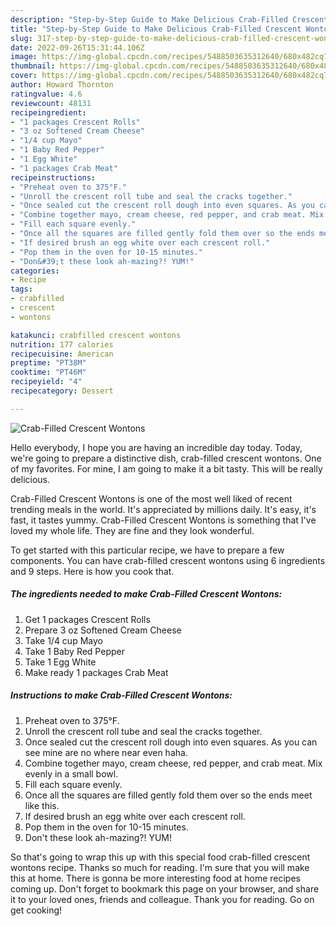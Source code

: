 ```yaml
---
description: "Step-by-Step Guide to Make Delicious Crab-Filled Crescent Wontons"
title: "Step-by-Step Guide to Make Delicious Crab-Filled Crescent Wontons"
slug: 317-step-by-step-guide-to-make-delicious-crab-filled-crescent-wontons
date: 2022-09-26T15:31:44.106Z
image: https://img-global.cpcdn.com/recipes/5488503635312640/680x482cq70/crab-filled-crescent-wontons-recipe-main-photo.jpg
thumbnail: https://img-global.cpcdn.com/recipes/5488503635312640/680x482cq70/crab-filled-crescent-wontons-recipe-main-photo.jpg
cover: https://img-global.cpcdn.com/recipes/5488503635312640/680x482cq70/crab-filled-crescent-wontons-recipe-main-photo.jpg
author: Howard Thornton
ratingvalue: 4.6
reviewcount: 48131
recipeingredient:
- "1 packages Crescent Rolls"
- "3 oz Softened Cream Cheese"
- "1/4 cup Mayo"
- "1 Baby Red Pepper"
- "1 Egg White"
- "1 packages Crab Meat"
recipeinstructions:
- "Preheat oven to 375°F."
- "Unroll the crescent roll tube and seal the cracks together."
- "Once sealed cut the crescent roll dough into even squares. As you can see mine are no where near even haha."
- "Combine together mayo, cream cheese, red pepper, and crab meat. Mix evenly in a small bowl."
- "Fill each square evenly."
- "Once all the squares are filled gently fold them over so the ends meet like this."
- "If desired brush an egg white over each crescent roll."
- "Pop them in the oven for 10-15 minutes."
- "Don&#39;t these look ah-mazing?! YUM!"
categories:
- Recipe
tags:
- crabfilled
- crescent
- wontons

katakunci: crabfilled crescent wontons 
nutrition: 177 calories
recipecuisine: American
preptime: "PT38M"
cooktime: "PT46M"
recipeyield: "4"
recipecategory: Dessert

---
```



![Crab-Filled Crescent Wontons](https://img-global.cpcdn.com/recipes/5488503635312640/680x482cq70/crab-filled-crescent-wontons-recipe-main-photo.jpg)

Hello everybody, I hope you are having an incredible day today. Today, we're going to prepare a distinctive dish, crab-filled crescent wontons. One of my favorites. For mine, I am going to make it a bit tasty. This will be really delicious.



Crab-Filled Crescent Wontons is one of the most well liked of recent trending meals in the world. It's appreciated by millions daily. It's easy, it's fast, it tastes yummy. Crab-Filled Crescent Wontons is something that I've loved my whole life. They are fine and they look wonderful.


To get started with this particular recipe, we have to prepare a few components. You can have crab-filled crescent wontons using 6 ingredients and 9 steps. Here is how you cook that.

<!--inarticleads1-->

##### The ingredients needed to make Crab-Filled Crescent Wontons:

1. Get 1 packages Crescent Rolls
1. Prepare 3 oz Softened Cream Cheese
1. Take 1/4 cup Mayo
1. Take 1 Baby Red Pepper
1. Take 1 Egg White
1. Make ready 1 packages Crab Meat




<!--inarticleads2-->

##### Instructions to make Crab-Filled Crescent Wontons:

1. Preheat oven to 375°F.
1. Unroll the crescent roll tube and seal the cracks together.
1. Once sealed cut the crescent roll dough into even squares. As you can see mine are no where near even haha.
1. Combine together mayo, cream cheese, red pepper, and crab meat. Mix evenly in a small bowl.
1. Fill each square evenly.
1. Once all the squares are filled gently fold them over so the ends meet like this.
1. If desired brush an egg white over each crescent roll.
1. Pop them in the oven for 10-15 minutes.
1. Don&#39;t these look ah-mazing?! YUM!




So that's going to wrap this up with this special food crab-filled crescent wontons recipe. Thanks so much for reading. I'm sure that you will make this at home. There is gonna be more interesting food at home recipes coming up. Don't forget to bookmark this page on your browser, and share it to your loved ones, friends and colleague. Thank you for reading. Go on get cooking!
